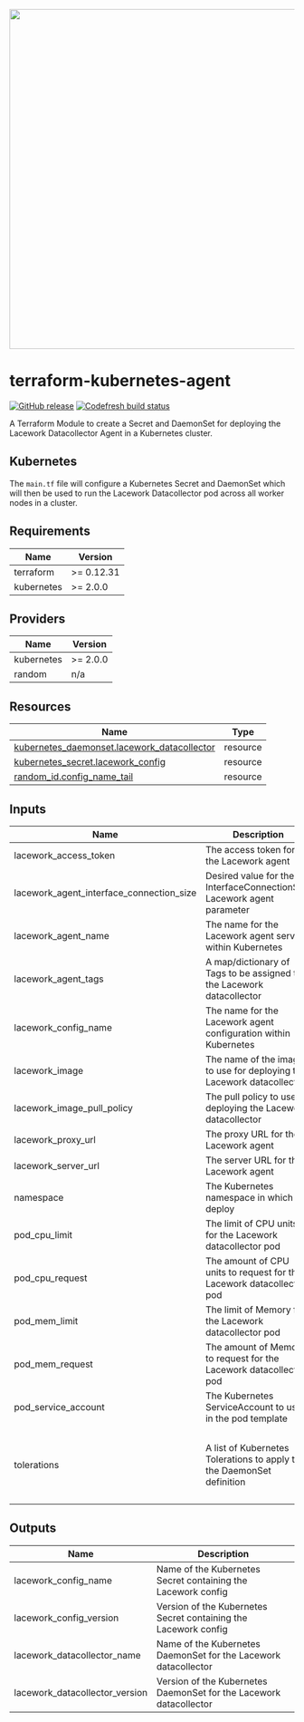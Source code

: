 <a href="https://lacework.com"><img src="https://techally-content.s3-us-west-1.amazonaws.com/public-content/lacework_logo_full.png" width="600"></a>

# terraform-kubernetes-agent

[![GitHub release](https://img.shields.io/github/release/lacework/terraform-kubernetes-agent.svg)](https://github.com/lacework/terraform-kubernetes-agent/releases/)
[![Codefresh build status](https://g.codefresh.io/api/badges/pipeline/lacework/terraform-modules%2Ftest-compatibility?type=cf-1&key=eyJhbGciOiJIUzI1NiJ9.NWVmNTAxOGU4Y2FjOGQzYTkxYjg3ZDEx.RJ3DEzWmBXrJX7m38iExJ_ntGv4_Ip8VTa-an8gBwBo)](https://g.codefresh.io/pipelines/edit/new/builds?id=607e25e6728f5a6fba30431b&pipeline=test-compatibility&projects=terraform-modules&projectId=607db54b728f5a5f8930405d)

A Terraform Module to create a Secret and DaemonSet for deploying the Lacework Datacollector Agent in a Kubernetes cluster.

## Kubernetes

The `main.tf` file will configure a Kubernetes Secret and DaemonSet which will then be used to run the Lacework Datacollector pod across all worker nodes in a cluster.

## Requirements

| Name       | Version    |
| ---------- | ---------- |
| terraform  | >= 0.12.31 |
| kubernetes | >= 2.0.0   |

## Providers

| Name       | Version  |
| ---------- | -------- |
| kubernetes | >= 2.0.0 |
| random     | n/a      |

## Resources

| Name                                                                                                                                        | Type     |
| ------------------------------------------------------------------------------------------------------------------------------------------- | -------- |
| [kubernetes_daemonset.lacework_datacollector](https://registry.terraform.io/providers/hashicorp/kubernetes/latest/docs/resources/daemonset) | resource |
| [kubernetes_secret.lacework_config](https://registry.terraform.io/providers/hashicorp/kubernetes/latest/docs/resources/secret)              | resource |
| [random_id.config_name_tail](https://registry.terraform.io/providers/hashicorp/random/latest/docs/resources/id)                             | resource |

## Inputs

| Name                                     | Description                                                            | Type                | Default                                                                                               | Required |
| ---------------------------------------- | ---------------------------------------------------------------------- | ------------------- | ----------------------------------------------------------------------------------------------------- | :------: |
| lacework_access_token                    | The access token for the Lacework agent                                | `string`            | n/a                                                                                                   |   yes    |
| lacework_agent_interface_connection_size | Desired value for the InterfaceConnectionSize Lacework agent parameter | `string`            | `""`                                                                                                  |    no    |
| lacework_agent_name                      | The name for the Lacework agent service within Kubernetes              | `string`            | `"lacework-agent"`                                                                                    |    no    |
| lacework_agent_tags                      | A map/dictionary of Tags to be assigned to the Lacework datacollector  | `map(string)`       | `{}`                                                                                                  |    no    |
| lacework_config_name                     | The name for the Lacework agent configuration within Kubernetes        | `string`            | `"lacework-config"`                                                                                   |    no    |
| lacework_image                           | The name of the image to use for deploying the Lacework datacollector  | `string`            | `"lacework/datacollector"`                                                                            |    no    |
| lacework_image_pull_policy               | The pull policy to use for deploying the Lacework datacollector        | `string`            | `"Always"`                                                                                            |    no    |
| lacework_proxy_url                       | The proxy URL for the Lacework agent                                   | `string`            | `""`                                                                                                  |    no    |
| lacework_server_url                      | The server URL for the Lacework agent                                  | `string`            | `""`                                                                                                  |    no    |
| namespace                                | The Kubernetes namespace in which to deploy                            | `string`            | `"default"`                                                                                           |    no    |
| pod_cpu_limit                            | The limit of CPU units for the Lacework datacollector pod              | `string`            | `"1"`                                                                                                 |    no    |
| pod_cpu_request                          | The amount of CPU units to request for the Lacework datacollector pod  | `string`            | `"100m"`                                                                                              |    no    |
| pod_mem_limit                            | The limit of Memory for the Lacework datacollector pod                 | `string`            | `"1024Mi"`                                                                                            |    no    |
| pod_mem_request                          | The amount of Memory to request for the Lacework datacollector pod     | `string`            | `"512Mi"`                                                                                             |    no    |
| pod_service_account                      | The Kubernetes ServiceAccount to use in the pod template               | `string`            | `""`                                                                                                  |    no    |
| tolerations                              | A list of Kubernetes Tolerations to apply to the DaemonSet definition  | `list(map(string))` | <pre>[<br> {<br> "effect": "NoSchedule",<br> "key": "node-role.kubernetes.io/master"<br> }<br>]</pre> |    no    |

## Outputs

| Name                           | Description                                                        |
| ------------------------------ | ------------------------------------------------------------------ |
| lacework_config_name           | Name of the Kubernetes Secret containing the Lacework config       |
| lacework_config_version        | Version of the Kubernetes Secret containing the Lacework config    |
| lacework_datacollector_name    | Name of the Kubernetes DaemonSet for the Lacework datacollector    |
| lacework_datacollector_version | Version of the Kubernetes DaemonSet for the Lacework datacollector |
